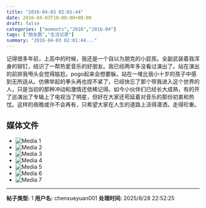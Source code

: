 ```yaml
---
title: "2016-04-03 02:01:44"
date: 2016-04-03T10:00:00+08:00
draft: false
categories: ["moments","2016","2016-04"]
tags: ["朋友圈","生活记录"]
summary: "2016-04-03 02:01:44..."
---
```


记得很多年前，上高中的时候，我还是一个自以为朋克的小屁孩。全副武装着我浑身的铆钉，结识了一帮热爱音乐的好朋友。我已经两年多没看过演出了。站在演出的前排我甩头会觉得尴尬，pogo起来会想要躲。站在一堆比我小十岁的孩子中感到无所适从。仿佛举起的拳头再也捏不紧了。已经快忘了那个带我进入这个世界的人，只是当初的那种冲动和激情还依稀记得。如今小伙伴们已经长大成熟，有的开了巡演出了专辑上了电视当了明星，但好在大家还苟延着对音乐的那份初衷和热忱。这样的夜晚或许不会再有，只希望大家在人生的道路上活得潇洒，走得珍重。

## 媒体文件

- ![Media 1](/Moments/photos/2016-04-03/201604030201440.jpg)
- ![Media 2](/Moments/photos/2016-04-03/201604030201441.jpg)
- ![Media 3](/Moments/photos/2016-04-03/201604030201442.jpg)
- ![Media 4](/Moments/photos/2016-04-03/201604030201443.jpg)
- ![Media 5](/Moments/photos/2016-04-03/201604030201444.jpg)
- ![Media 6](/Moments/photos/2016-04-03/201604030201445.jpg)
- ![Media 7](/Moments/photos/2016-04-03/201604030201446.jpg)

---

**帖子类型:** 1
**用户名:** chenxueyuan001
**处理时间:** 2025/8/28 22:52:25